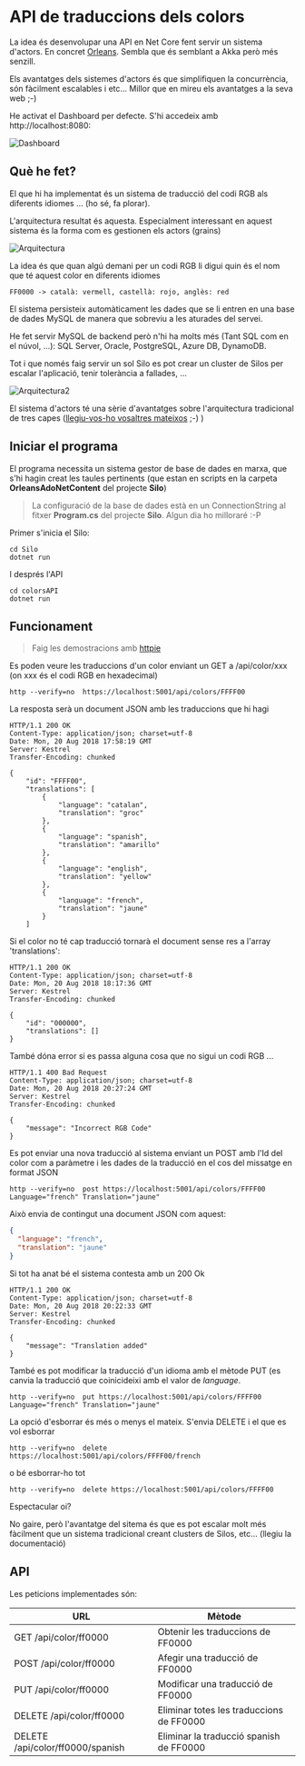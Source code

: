 # API de traduccions dels colors

La idea és desenvolupar una API en Net Core fent servir un sistema d'actors. En concret [Orleans](https://dotnet.github.io/orleans/index.html). Sembla que és semblant a Akka però més senzill.

Els avantatges dels sistemes d'actors és que simplifiquen la concurrència, són fàcilment escalables i etc... Millor que en mireu els avantatges a la seva web ;-)

He activat el Dashboard per defecte. S'hi accedeix amb http://localhost:8080:

![Dashboard](README/orleans-dashboard.png)

## Què he fet?

El que hi ha implementat és un sistema de traducció del codi RGB als diferents idiomes ... (ho sé, fa plorar).

L'arquitectura resultat és aquesta. Especialment interessant en aquest sistema és la forma com es gestionen els actors (grains)

![Arquitectura](README/orleans1.png)

La idea és que quan algú demani per un codi RGB li digui quin és el nom que té aquest color en diferents idiomes

    FF0000 -> català: vermell, castellà: rojo, anglès: red

El sistema persisteix automàticament les dades que se li entren en una base de dades MySQL de manera que sobreviu a les aturades del servei.

He fet servir MySQL de backend però n'hi ha molts més (Tant SQL com en el núvol, ...): SQL Server, Oracle, PostgreSQL, Azure DB, DynamoDB.

Tot i que només faig servir un sol Silo es pot crear un cluster de Silos per escalar l'aplicació, tenir tolerància a fallades, ...

![Arquitectura2](README/orleans2.png)

El sistema d'actors té una sèrie d'avantatges sobre l'arquitectura tradicional de tres capes ([llegiu-vos-ho vosaltres mateixos](https://dotnet.github.io/orleans/Documentation/Introduction.html) ;-) )

## Iniciar el programa

El programa necessita un sistema gestor de base de dades en marxa, que s'hi hagin creat les taules pertinents (que estan en scripts en la carpeta **OrleansAdoNetContent** del projecte **Silo**)

> La configuració de la base de dades està en un ConnectionString al fitxer **Program.cs** del projecte **Silo**. Algun dia ho milloraré :-P

Primer s'inicia el Silo:

    cd Silo
    dotnet run

I després l'API

    cd colorsAPI
    dotnet run

## Funcionament

> Faig les demostracions amb [httpie](https://httpie.org/)

Es poden veure les traduccions d'un color enviant un GET a /api/color/xxx (on xxx és el codi RGB en hexadecimal)

    http --verify=no  https://localhost:5001/api/colors/FFFF00

La resposta serà un document JSON amb les traduccions que hi hagi

    HTTP/1.1 200 OK
    Content-Type: application/json; charset=utf-8
    Date: Mon, 20 Aug 2018 17:58:19 GMT
    Server: Kestrel
    Transfer-Encoding: chunked

    {
        "id": "FFFF00",
        "translations": [
            {
                "language": "catalan",
                "translation": "groc"
            },
            {
                "language": "spanish",
                "translation": "amarillo"
            },
            {
                "language": "english",
                "translation": "yellow"
            },
            {
                "language": "french",
                "translation": "jaune"
            }
        ]

Si el color no té cap traducció tornarà el document sense res a l'array 'translations':

    HTTP/1.1 200 OK
    Content-Type: application/json; charset=utf-8
    Date: Mon, 20 Aug 2018 18:17:36 GMT
    Server: Kestrel
    Transfer-Encoding: chunked

    {
        "id": "000000",
        "translations": []
    }

També dóna error si es passa alguna cosa que no sigui un codi RGB ...

    HTTP/1.1 400 Bad Request
    Content-Type: application/json; charset=utf-8
    Date: Mon, 20 Aug 2018 20:27:24 GMT
    Server: Kestrel
    Transfer-Encoding: chunked

    {
        "message": "Incorrect RGB Code"
    }

Es pot enviar una nova traducció al sistema enviant un POST amb l'Id del color com a paràmetre i les dades de la traducció en el cos del missatge en format JSON

    http --verify=no  post https://localhost:5001/api/colors/FFFF00 Language="french" Translation="jaune"

Això envia de contingut una document JSON com aquest:

```json
{
  "language": "french",
  "translation": "jaune"
}
```

Si tot ha anat bé el sistema contesta amb un 200 Ok

    HTTP/1.1 200 OK
    Content-Type: application/json; charset=utf-8
    Date: Mon, 20 Aug 2018 20:22:33 GMT
    Server: Kestrel
    Transfer-Encoding: chunked

    {
        "message": "Translation added"
    }

També es pot modificar la traducció d'un idioma amb el mètode PUT (es canvia la traducció que coinicideixi amb el valor de _language_.

    http --verify=no  put https://localhost:5001/api/colors/FFFF00 Language="french" Translation="jaune"

La opció d'esborrar és més o menys el mateix. S'envia DELETE i el que es vol esborrar

    http --verify=no  delete https://localhost:5001/api/colors/FFFF00/french

o bé esborrar-ho tot

    http --verify=no  delete https://localhost:5001/api/colors/FFFF00

Espectacular oi?

No gaire, però l'avantatge del sitema és que es pot escalar molt més fàcilment que un sistema tradicional creant clusters de Silos, etc... (llegiu la documentació)

## API

Les peticions implementades són:

| URL                              | Mètode                                   |
| -------------------------------- | ---------------------------------------- |
| GET /api/color/ff0000            | Obtenir les traduccions de FF0000        |
| POST /api/color/ff0000           | Afegir una traducció de FF0000           |
| PUT /api/color/ff0000            | Modificar una traducció de FF0000        |
| DELETE /api/color/ff0000         | Eliminar totes les traduccions de FF0000 |
| DELETE /api/color/ff0000/spanish | Eliminar la traducció spanish de FF0000  |
